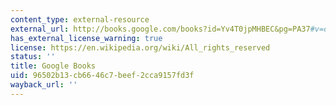 ```yaml
---
content_type: external-resource
external_url: http://books.google.com/books?id=Yv4T0jpMHBEC&pg=PA37#v=onepage
has_external_license_warning: true
license: https://en.wikipedia.org/wiki/All_rights_reserved
status: ''
title: Google Books
uid: 96502b13-cb66-46c7-beef-2cca9157fd3f
wayback_url: ''
---
```

